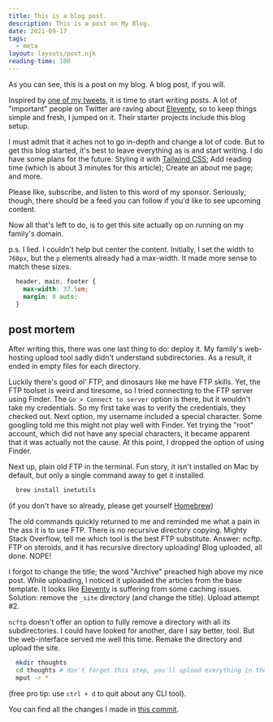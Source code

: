 ```yaml
---
title: This is a blog post.
description: This is a post on My Blog.
date: 2021-09-17
tags:
  - meta
layout: layouts/post.njk
reading-time: 180
---
```

As you can see, this is a post on my blog. A blog post, if you will.

Inspired by [one of my tweets](https://twitter.com/MaartenBicknese/status/1412849046184775680?s=20), it is time to start writing posts. A lot of "important" people on Twitter are raving about [Eleventy](https://www.11ty.dev), so to keep things simple and fresh, I jumped on it. Their starter projects include this blog setup.

I must admit that it aches not to go in-depth and change a lot of code. But to get this blog started, it's best to leave everything as is and start writing. I do have some plans for the future. Styling it with [Tailwind CSS](https://tailwindcss.com); Add reading time (which is about 3 minutes for this article); Create an about me page; and more.

Please like, subscribe, and listen to this word of my sponsor. Seriously, though, there should be a feed you can follow if you'd like to see upcoming content.

Now all that's left to do, is to get this site actually op on running on my family's domain.

p.s. I lied. I couldn't help but center the content. Initially, I set the width to `768px`, but the `p` elements already had a max-width. It made more sense to match these sizes.
```css
  header, main, footer {
    max-width: 37.5em;
    margin: 0 auto;
  }
```

## post mortem

After writing this, there was one last thing to do: deploy it. My family's web-hosting upload tool sadly didn't understand subdirectories. As a result, it ended in empty files for each directory.

Luckily there's good ol' FTP, and dinosaurs like me have FTP skills. Yet, the FTP toolset is weird and tiresome, so I tried connecting to the FTP server using Finder. The `Go > Connect to server` option is there, but it wouldn't take my credentials. So my first take was to verify the credentials, they checked out. Next option, my username included a special character. Some googling told me this might not play well with Finder. Yet trying the "root" account, which did not have any special characters, it became apparent that it was actually not the cause. At this point, I dropped the option of using Finder.

Next up, plain old FTP in the terminal. Fun story, it isn't installed on Mac by default, but only a single command away to get it installed.

```bash
  brew install inetutils
```

(if you don't have so already, please get yourself [Homebrew](https://brew.sh))

The old commands quickly returned to me and reminded me what a pain in the ass it is to use FTP. There is no recursive directory copying. Mighty Stack Overflow, tell me which tool is the best FTP substitute. Answer: ncftp. FTP on steroids, and it has recursive directory uploading! Blog uploaded, all done. NOPE!

I forgot to change the title; the word "Archive" preached high above my nice post. While uploading, I noticed it uploaded the articles from the base template. It looks like [Eleventy](https://www.11ty.dev) is suffering from some caching issues. Solution: remove the `_site` directory (and change the title). Upload attempt #2.

`ncftp` doesn't offer an option to fully remove a directory with all its subdirectories. I could have looked for another, dare I say better, tool. But the web-interface served me well this time. Remake the directory and upload the site.

```bash
  mkdir thoughts
  cd thoughts # don't forget this step, you'll upload everything in the wrong dir
  mput -r *
```

(free pro tip: use `ctrl + d` to quit about any CLI tool).

You can find all the changes I made in [this commit](https://github.com/mbicknese/thoughts/commit/8b49bb22211ef6a63e6baf9d682fbd09fcb7f363).
